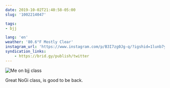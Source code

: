 ```yaml
---
date: 2019-10-02T21:40:58-05:00
slug: '1002214047'

tags:
- bjj

lang: 'en'
weather: '80.6°F Mostly Clear'
instagram_url: 'https://www.instagram.com/p/B3I7zg0Jg-q/?igshid=1lunb7yc3tjjn'
syndication_links:
    - https://brid.gy/publish/twitter
---
```

![Me on bjj class](https://ramiroruiz.com/uploads/photos/19/1002214047/me-on-bjj-class.jpg)

Great NoGi class, is good to be back. 
